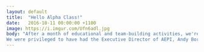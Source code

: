 ```yaml
---
layout: default
title:  "Hello Alpha Class!"
date:   2016-10-11 00:00:00 +1100
image: https://i.imgur.com/Ufn6adl.jpg
body: "After a month of educational and team-building activities, we're very proud to welcome our Alpha Class into the chapter: Avi Weiner, Benji Sky, Brendan Zlatkis, Jared Katz, and Josh Kirsh.
We were privileged to have had the Executive Director of AEPI, Andy Borans, as well as alumnus Sheldon Mayer, join us for this historic initiation."
---
```


